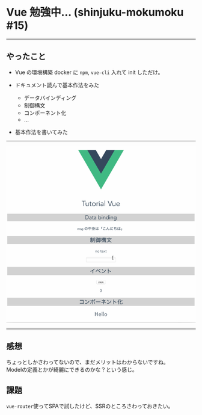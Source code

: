 # Vue 勉強中... (shinjuku-mokumoku #15)

---

## やったこと

- Vue の環境構築
docker に `npm`, `vue-cli` 入れて init しただけ。
    
- ドキュメント読んで基本作法をみた
  - データバインディング
  - 制御構文
  - コンポーネント化
  - ...

- 基本作法を書いてみた

---

![alt](assets/shinjuku-mokumoku/15_vue_test.gif)

---

## 感想

ちょっとしかさわってないので、まだメリットはわからないですね。  
Modelの定義とかが綺麗にできるのかな？という感じ。

## 課題

`vue-router`使ってSPAで試したけど、SSRのところさわっておきたい。
